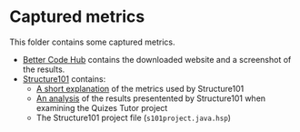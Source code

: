 # Captured metrics
This folder contains some captured metrics.

* [Better Code Hub](./better-code-hub) contains the downloaded website and a screenshot of the results.
* [Structure101](./structure101) contains:
    * [A short explanation](./structure101/how_structure101_measures_complexity.md) of the metrics used by Structure101
    * [An analysis](./structure101/quizes_tutor_complexity_analysis.md) of the results presentented by Structure101 when examining the Quizes Tutor project
    * The Structure101 project file (`s101project.java.hsp`)